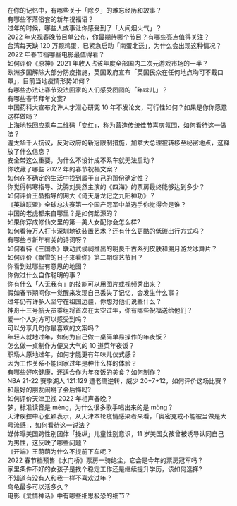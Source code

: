 在你的记忆中，有哪些关于「除夕」的难忘经历和故事？  
有哪些不落俗套的新年祝福语？  
过年的时候，哪些人或事让你感受到了「人间烟火气」？  
2022 年央视春晚节目单公布，你最期待哪个节目？有哪些亮点值得关注？  
台湾每天缺 120 万颗鸡蛋，已紧急启动「南蛋北送」，为什么会出现这种情况？  
2022 年春节档哪些电影最值得看？  
如何评价《原神》2021 年收入占该年度全部国内二次元游戏市场的一半？  
欧洲多国解除大部分防疫措施，英国政府宣布「英国民众在任何地点均可不戴口罩」，目前当地疫情形势如何？  
有哪些办法让春节没法回家的人们感受团圆的「年味儿」？  
有哪些春节拜年文案?  
中国药科大宣布允许人才潜心研究 10 年不发论文，可行性如何？如果是你你愿意这样做吗？  
上海地铁回应乘车二维码「变红」，称为营造传统佳节喜庆氛围，如何看待这一做法？  
渥太华千人抗议，反对政府的新冠限制措施，加拿大总理被转移至秘密地点，这释放了什么信息？  
安全带这么重要，为什么不设计成不系车就无法启动？  
你收藏了哪些 2022 年的春节祝福文案？  
如何在不确定的生活中找到属于自己的那份确定性？  
你觉得韩寒指导、沈腾刘昊然主演的《四海》的票房最终能够达到多少？  
如何评价王晶指导的网大《倚天屠龙记之九阳神功》？  
《英雄联盟》全球总决赛第一个国产冠军中单选手你觉得会是谁？  
中国的老虎都来自哪里？是如何起源的？  
如果你穿成修仙文里的第一美人女配你会怎么样?  
如何看待万人打卡深圳地铁装置艺术？还有什么更酷的低碳出行方式吗？  
有哪些与新年有关的诗词呀？  
如何看待《三国杀》联动武侯祠推出的明良千古系列皮肤和溯月游龙冰舞片？  
如何评价《飘雪的日子来看你》第二期综艺节目？  
你看到过哪些有意思的地图？  
你做过什么自作聪明的事？  
你有什么「人无我有」的技能可以用图片或视频秀出来？  
假如春节期间你一觉醒来发现自己丢失了记忆，会发生什么事？  
过年仍有许多人坚守在祖国边疆，你想对他们说些什么？  
神舟十三号航天员乘组将首次在太空过年，你有哪些祝福送给他们？  
爱一个人对方可以感受到吗？  
可以分享几句你最喜欢的文案吗？  
年轻人就地过年，如何为自己做一桌简单易操作的年夜饭？  
怎么做一桌制作方便又大气的 10 道菜年夜饭？  
职场人原地过年，如何才能更有年味儿仪式感？  
因为工作关系不能回家过年是种什么样的体验？  
有哪些好吃健康，还适合作为年夜饭的美食？如何制作？  
NBA 21-22 赛季湖人 121:129 遭老鹰逆转，威少 20+7+12，如何评价这场比赛？  
和最好的朋友闹掰了会后悔吗?  
如何评价天津卫视 2022 年相声春晚？  
梦，标准读音是 mèng，为什么很多歌手唱出来的是 mòng？  
天津疾控中心张颖表示，从天津本轮疫情感染者来看，「奥密克戎不能被当做是大号流感」，如何看待这一说法？  
媒体曝美国跨性别团体「操纵」儿童性别意识，11 岁美国女孩曾被诱导认同自己为男性，这反映了哪些问题？  
《开端》王萌萌为什么不提前下车呢？  
2022 春节档预售《水门桥》票房一骑绝尘，它会是今年的票房冠军吗？  
家里条件不好的女孩子是找个稳定工作还是继续提升学历，该如何选择?  
不知道有没有人和我一样不喜欢过年？  
乌龟最多可以活多久？  
电影《爱情神话》中有哪些细思极恐的细节？  
